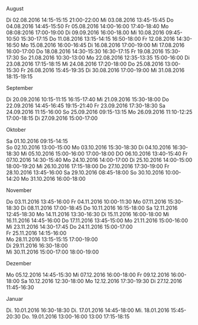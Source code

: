 
August


Di 02.08.2016     14:15-15:15
                  21:00-22:00
Mi 03.08.2016     13:45-15:45
Do 04.08.2016     14:45-15:50
Fr 05.08.2016     14:00-16:00
                  17:40-18:40
Mo 08:08:2016     17:00-19:00
Di 09.09.2016     16:00-18.00
Mi 10.08.2016     09:45-10:50
                  15:30-17:15
Do 11.08.2016     13:15-14:15
                  16:50-18:00
Fr 12.08.2016     14:30-16:50
Mo 15.08.2016     16:00-16:45
Di 16.08.2016     17:00-19:00
Mi 17.08.2016     16:00-17:00
Do 18.08.2016     14:30-15:30
                  16:30-17:15
Fr 19.08.2016     15:30-17:30
So 21.08.2016     10:30-13:00
Mo 22.08.2016     12:35-13:35
                  15:00-16:00
Di 23.08.2016     17:15-18:15
Mi 24.08.2016     17:20-18:00
Do 25.08.2016     13:00-15:30
Fr 26.08.2016     15:45-19:35
Di 30.08.2016     17:00-19:00
Mi 31.08.2016     18:15-19:15

September

Di 20.09.2016     10:15-11:15
                  16:15-17:40
Mi 21.09.2016     15:30-18:00
Do 22.09.2016     14:45-16:45
                  19:15-21:40
Fr 23.09.2016     17:30-18:30
Sa 24.09.2016     11:15-16:00
So 25.09.2016     09:15-13:15
Mo 26.09.2016     11:10-12:25
                  17:00-18:15
Di 27.09.2016     15:00-17:00

Oktober

Sa 01.10.2016     09:15-14:15   
So 02.10.2016     13:00-15:00
Mo 03.10.2016     15:30-18:30
Di 04.10.2016     16:30-18:30
Mi 05.10.2016     15:00-16:00
                  17:00-18:00
DO 06.10.2016     13:40-15:40
Fr 07.10.2016     14:30-15:40
Mo 24.10.2016     14:00-17:00 
Di 25.10.2016     14:00-15:00
                  18:00-19:20
Mi 26.10.2016     17:15-18:00
Do 27.10.2016     17:30-19:00 
Fr 28.10.2016     13:45-16:00 
Sa 29.10.2016     08:45-18:00
So 30.10.2016     10:00-14:20
Mo 31.10.2016     16:00-18:00

November

Do 03.11.2016    13:45-16:00 
Fr 04.11.2016    10:00-11:30
Mo 07.11.2016    15:30-18:30
Di 08.11.2016    17:00-18:45
Do 10.11.2016    16:15-18:00 
Sa 12.11.2016    12:45-18:30 
Mo 14.11.2016    13:30-16:30
Di 15.11.2016    16:00-18:00
Mi 16.11.2016    14:45-16:00
Do 17.11.2016    13:45-15:00 
Mo 21.11.2016    15:00-16:00
Mi 23.11.2016    14:30-17:45 
Do 24.11.2016    15:00-17:00  
Fr 25.11.2016    14:15-16:00  
Mo 28.11.2016    13:15-15:15
                 17:00-19:00  
Di 29.11.2016    16:30-18:00  
Mi 30.11.2016    15:00-17:00
                 18:00-19:00  
                                  
Dezember

Mo 05.12.2016   14:45-15:30
Mi 07.12.2016   16:00-18:00
Fr 09.12.2016   16:00-18:00
Sa 10.12.2016   12:30-18:00
Mo 12.12.2016   17:30-19:30 
Di 27.12.2016   11:45-16:30 

Januar

Di. 10.01.2016  16:30-18:30 
Di. 17.01.2016  14:45-18:00
Mi. 18.01.2016  15:45-20:30 
Do. 19.01.2016  13:00-16:00 13:00
                17:15-18:15

